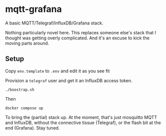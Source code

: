 # mqtt-grafana

A basic MQTT/Telegraf/InfluxDB/Grafana stack.

Nothing particularly novel here.
This replaces someone else's stack that I thought was getting overly complicated.
And it's an excuse to kick the moving parts around.

## Setup

Copy `env.template` to `.env` and edit it as you see fit

Provision a `telegraf` user and get it an InfluxDB access token.

    ./boostrap.sh

Then

    docker compose up

To bring the (partial) stack up.
At the moment, that's just mosquitto MQTT and InfluxDB,
without the connective tissue (Telegraf), or the flash
bit at the end (Grafana). Stay tuned.
